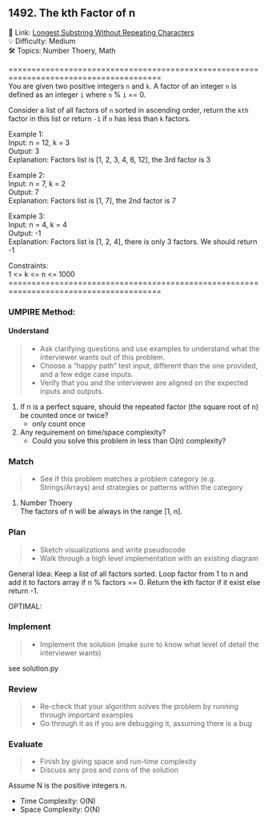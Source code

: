 ## 1492. The kth Factor of n
🔗  Link: [Longest Substring Without Repeating Characters](https://leetcode.com/problems/the-kth-factor-of-n/description/?envType=study-plan-v2&envId=amazon-spring-23-high-frequency)<br>
💡 Difficulty: Medium<br>
🛠️ Topics: Number Thoery, Math<br>

=======================================================================================<br>
You are given two positive integers `n` and `k`. A factor of an integer `n` is defined as an integer `i` where `n` % `i` == 0.

Consider a list of all factors of `n` sorted in ascending order, return the `kth` factor in this list or return `-1` if `n` has less than `k` factors.

Example 1:<br>
Input: n = 12, k = 3<br>
Output: 3<br>
Explanation: Factors list is [1, 2, 3, 4, 6, 12], the 3rd factor is 3<br>

Example 2:<br>
Input: n = 7, k = 2<br>
Output: 7<br>
Explanation: Factors list is [1, 7], the 2nd factor is 7<br>

Example 3:<br>
Input: n = 4, k = 4<br>
Output: -1<br>
Explanation: Factors list is [1, 2, 4], there is only 3 factors. We should return -1<br>

Constraints:<br>
1 <= k <= n <= 1000<br>
=======================================================================================<br>
### UMPIRE Method:
#### Understand

> - Ask clarifying questions and use examples to understand what the interviewer wants out of this problem.
> - Choose a “happy path” test input, different than the one provided, and a few edge case inputs. 
> - Verify that you and the interviewer are aligned on the expected inputs and outputs.
1. If n is a perfect square, should the repeated factor (the square root of n) be counted once or twice?
    - only count once
2. Any requirement on time/space complexity?
    - Could you solve this problem in less than O(n) complexity?

### Match
> - See if this problem matches a problem category (e.g. Strings/Arrays) and strategies or patterns within the category


1. Number Thoery<br>
The factors of n will be always in the range [1, n].

### Plan
> - Sketch visualizations and write pseudocode
> - Walk through a high level implementation with an existing diagram

General Idea: Keep a list of all factors sorted. Loop factor from 1 to n and add it to factors array if n % factors == 0. Return the kth factor if it exist else return -1.

OPTIMAL:


### Implement
> - Implement the solution (make sure to know what level of detail the interviewer wants)

see solution.py

### Review
> - Re-check that your algorithm solves the problem by running through important examples
> - Go through it as if you are debugging it, assuming there is a bug
### Evaluate
> - Finish by giving space and run-time complexity
> - Discuss any pros and cons of the solution

Assume N is the positive integers n.
- Time Complexity: O(N)
- Space Complexity: O(N)
